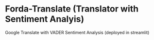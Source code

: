 # Forda-Translate (Translator with Sentiment Analyis) 

Google Translate with VADER Sentiment Analysis (deployed in streamlit) 
